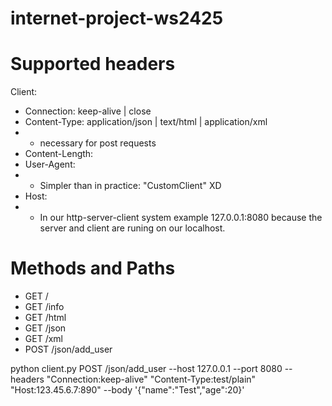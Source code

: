 # internet-project-ws2425

# Supported headers
Client:
- Connection: keep-alive | close
- Content-Type: application/json | text/html | application/xml
- - necessary for post requests
- Content-Length: <length>
- User-Agent: <user-agent>
- - Simpler than in practice: "CustomClient" XD
- Host: <host>
- - In our http-server-client system example 127.0.0.1:8080 because the server and client are runing on our localhost.

# Methods and Paths
- GET /
- GET /info
- GET /html
- GET /json
- GET /xml
- POST /json/add_user

python client.py POST /json/add_user --host 127.0.0.1 --port 8080 --headers "Connection:keep-alive" "Content-Type:test/plain" "Host:123.45.6.7:890" --body '{\"name\":\"Test\",\"age\":20}'